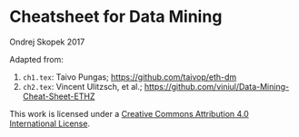 # Cheatsheet for Data Mining
Ondrej Skopek 2017

Adapted from:

1. `ch1.tex`: Taivo Pungas; https://github.com/taivop/eth-dm
2. `ch2.tex`: Vincent Ulitzsch, et al.; https://github.com/viniul/Data-Mining-Cheat-Sheet-ETHZ

This work is licensed under a [Creative Commons Attribution 4.0 International License](http://creativecommons.org/licenses/by/4.0/).
